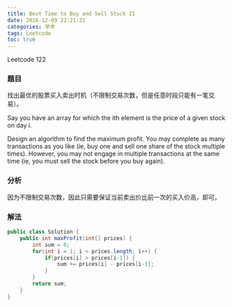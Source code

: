 ```yaml
---
title: Best Time to Buy and Sell Stock II
date: 2016-12-09 22:21:21
categories: 学术
tags: Leetcode
toc: true
---
```


Leetcode 122

### 题目

找出最优的股票买入卖出时机（不限制交易次数，但是任意时段只能有一笔交易）。

Say you have an array for which the ith element is the price of a given stock on day i.

Design an algorithm to find the maximum profit. You may complete as many transactions as you like (ie, buy one and sell one share of the stock multiple times). However, you may not engage in multiple transactions at the same time (ie, you must sell the stock before you buy again).

### 分析

因为不限制交易次数，因此只需要保证当前卖出价比前一次的买入价高，即可。

### 解法

```java
public class Solution {
    public int maxProfit(int[] prices) {
        int sum = 0;
        for(int i = 1; i < prices.length; i++) {
            if(prices[i] > prices[i-1]) {
                sum += prices[i] - prices[i-1];
            }
        }
        return sum;        
    }
}
```